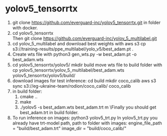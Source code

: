 # yolov5_tensorrtx
1. git clone https://github.com/everguard-inc/yolov5_tensorrtx.git in folder with docker.
2. cd yolov5_tensorrtx  
Then git clone https://github.com/everguard-inc/yolov_5_multilabel.git
3. cd yolov_5_multilabel and download best weights with 
aws s3 cp s3://training-results/ppe_multilabel/yolo_v5/best_adam.pt .
4. Create wts file with python3 gen_wts.py -w best_adam.pt -o best_adam.wts
5. cd yolov5_tensorrtx/yolov5/
   mkdir build
   move wts file to build folder with cp yolov5_tensorrtx/yolov_5_multilabel/best_adam.wts yolov5_tensorrtx/yolov5/build/
6. download images for test inference:
  cd build
  mkdir coco_calib
  aws s3 sync s3://eg-ukraine-team/rodion/coco_calib/ coco_calib
7. in build folder:
   1. cmake ..
   2. make
   3. ./yolov5 -s best_adam.wts best_adam.trt m
\Finally you should get best_adam.trt in build folder.
8. To run inference on images:
  python3 yolov5_trt.py
In yolov5_trt.py you already have trt-model path, path to folder with images:
engine_file_path = "build/best_adam.trt"
image_dir = "build/coco_calib/"

   
